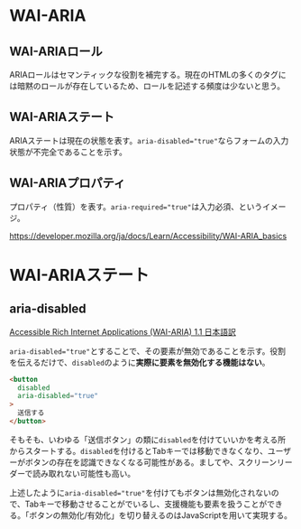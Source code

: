 

# WAI-ARIA

## WAI-ARIAロール

ARIAロールはセマンティックな役割を補完する。現在のHTMLの多くのタグには暗黙のロールが存在しているため、ロールを記述する頻度は少ないと思う。

## WAI-ARIAステート

ARIAステートは現在の状態を表す。`aria-disabled="true"`ならフォームの入力状態が不完全であることを示す。

## WAI-ARIAプロパティ

プロパティ（性質）を表す。`aria-required="true"`は入力必須、というイメージ。

https://developer.mozilla.org/ja/docs/Learn/Accessibility/WAI-ARIA_basics


# WAI-ARIAステート

## aria-disabled

[Accessible Rich Internet Applications (WAI-ARIA) 1.1 日本語訳](https://momdo.github.io/wai-aria-1.1/#aria-disabled)

`aria-disabled="true"`とすることで、その要素が無効であることを示す。役割を伝えるだけで、`disabled`のように**実際に要素を無効化する機能はない**。

```html
<button
  disabled
  aria-disabled="true"
>
  送信する
</button>
```

そもそも、いわゆる「送信ボタン」の類に`disabled`を付けていいかを考える所からスタートする。`disabled`を付けるとTabキーでは移動できなくなり、ユーザーがボタンの存在を認識できなくなる可能性がある。ましてや、スクリーンリーダーで読み取れない可能性も高い。

上述したように`aria-disabled="true"`を付けてもボタンは無効化されないので、Tabキーで移動させることがでいるし、支援機能も要素を扱うことができる。「ボタンの無効化/有効化」を切り替えるのはJavaScriptを用いて実現する。

